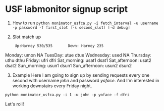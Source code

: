 # USF labmonitor signup script #

1. How to run
`python monimator_usfca.py -i fetch_interval -u username -p password -f first_slot [-s second_slot] [-d debug]`

2. Slot match up  

		Up:Harney 530/535		Down: Harney 235
Monday:		umon				NA
TuesDay:	utue				dtue
Wednesday:	used				NA
Thursday:	uthu				dthu
Friday:		ufri				dfri
Sat_morning:	usat1				dsat1
Sat_afternoon:	usat2				dsat2
Sun_morning:	usun1				dsun1
Sun_afternoon:	usun2				dsun2

3. Example
Here I am going to sign up by sending requests every one second with username *john* and password *yoface*. And I'm interested in working downstairs every Friday night.

`python monimator_usfca.py -i 1 -u john -p yoface -f dfri`

Let's roll!
